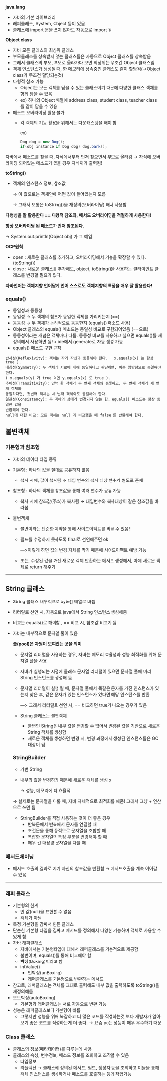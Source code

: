**java.lang**

- 자바의 기본 라이브러리
- 래퍼클래스, System, Object 등이 있음
- 클래스에 import 문을 쓰지 않아도 자동으로 import 됨

**Object class**

- 자바 모든 클래스의 최상위 클래스
- 부모클래스를 상속받지 않는 클래스들은 자동으로 Object 클래스를 상속받음
- 그래서 클래스의 부모, 부모로 올라가다 보면  최상위는 무조건 Object 클래스임
- 객체 인스턴스가 생성될 때, 한 메모리에 상속중인 클래스도 같이 할당됨(→Object class가 무조건 할당되는것)
- 다형적 참조 가능
    - Object는 모든 객체를 담을 수 있는 클래스이기 때문에 다양한 클래스 객체를 함께 담을 수 있음
    - ex) 하나의 Object 배열에 address class, student class, teacher class 를 같이 담을 수 있음
- 메소드 오버라이딩 활용 불가
    - 각 객체의 기능 활용을 위해서는 다운캐스팅을 해야 함
        
        ex)
        
        ```java
        Dog dog = new Dog();  
        if(obj instance if Dog dog) dog.bark();
        ```
        
자바에서 메소드를 찾을 때, 자식에서부터 먼저 찾으면서 부모로 올라감 → 자식에 오버라이딩 되어있는 메소드가 있을 경우 자식꺼가 출력됨!

**toString()**

- 객체의 인스턴스 정보, 참조값
    
    → 이 값으로는 객체안에 어떤 값이 들어있는지 모름
    
    → 그래서 보통은 toString()을 재정의(오버라이딩) 해서 사용함

**다형성을 잘 활용한다 == 다형적 참조와, 메서드 오버라이딩을 적절하게 사용한다!**

**항상 오버라이딩 된 메소드가 먼저 참조된다.**

→ System.out.println(Object obj) 가 그 예임

**OCP원칙**

- open : 새로운 클래스를 추가하고, 오버라이딩해서 기능을 확장할 수 있다.(toString())
- close :  새로운 클래스를 추가해도, object, toString()을 사용하는 클라이언트 클래스를 변경할 필요가 없다.

**자바언어는 객체지향 언어답게 언어 스스로도 객체지향의 특징을 매우 잘 활용한다!**

### **equals()**

- 동일성과 동등성
- 동일성 → 두 객체의 참조가 동일한 객체를 가리키는지 (==)
- 동등성 → 두 객체가 논리적으로 동등한지 (equals() 메소드 사용)
- Object 클래스의 equals() 메소드는 동일성 비교로 구현되어있음 (==으로)
- 동등성이라는 개념은 객체마다 다름. 동등성 비교를 사용하고 싶으면 equals()를 재정의해서 사용하면 됨! > ide에서 generate로 자동 생성 가능
- equals() 메소드 구현 규칙

```
반사성(Reflexivity): 객체는 자기 자신과 동등해야 한다. ( x.equals(x) 는 항상 true ).
대칭성(Symmetry): 두 객체가 서로에 대해 동일하다고 판단하면, 이는 양방향으로 동일해야 한다.
( x.equals(y) 가 true 이면 y.equals(x) 도 true ).
추이성(Transitivity): 만약 한 객체가 두 번째 객체와 동일하고, 두 번째 객체가 세 번째 객체와
동일하다면, 첫번째 객체는 세 번째 객체와도 동일해야 한다.
일관성(Consistency): 두 객체의 상태가 변경되지 않는 한, equals() 메소드는 항상 동일한 값을
반환해야 한다.
null에 대한 비교: 모든 객체는 null 과 비교했을 때 false 를 반환해야 한다.
```

## 불변객체

### 기본형과 참조형

- 자바의 데이터 타입 종류
- 기본형 : 하나의 값을 절대로 공유하지 않음
    - 복사 시에, 값이 복사됨 → 대입 변수와 복사 대상 변수가 별도로 존재
- 참조형 : 하나의 객체를 참조값을 통해 여러 변수가 공유 가능
    - 복사 시에 참조값(주소)가 복사됨 → 대입변수와 복사대상이 같은 참조값을 바라봄

- 불변객체
    - 불변이라는 단순한 제약을 통해 사이드이펙트를 막을 수 있음!
    - 필드를 수정하지 못하도록 final로 선언해주면 ok

      —>이렇게 하면 값의 변경 자체를 막기 때문에 사이드이펙트 예방 가능

    - 또는, 수정된 값을 가진 새로운 객체 반환하는 메서드 생성해서, 아예 새로운 객체로 return 해주기

---

## String 클래스

- String 클래스 내부적으로 byte[] 배열로 바뀜
- 리터럴로  선언 시, 자동으로 java에서 String 인스턴스 생성해줌
- 비교는 equals()로  해야함 , == 비교 시, 참조값 비교가 됨
- 자바는 내부적으로 문자열 풀이 있음

  **풀(pool)은 자원이 모여있는 곳을 의미**

    - 문자열 리터럴을 사용하는 경우, 자바는 메모리 효율성과 성능 최적화를 위해 문자열 풀을 사용
    - 자바가 실행되는 시점에 클래스 문자열 리터럴이 있으면 문자열 풀에 미리 String 인스턴스를 생성해 둠
    - 문자열 리터럴이 실행 될 때, 문자열 풀에서 똑같은 문자를 가진 인스턴스가 있는지 찾은 후, 같은 문자가 있는 인스턴스가 있다면 해당 인스턴스를 반환

      —> 그래서 리터럴로 선언 시, == 비교하면 true가 나오는 경우가 있음
    - String 클래스는 불변객체
      - 불변인 String은 내부 값을 변경할 수 없어서 변경된 값을 기반으로 새로운 String 객체를 생성함
      - 새로운 객체를 생성하면 변경 시, 변경 과정에서 생성된 인스턴스들은 GC 대상이 됨

  ### StringBuilder

    - 가변 String
    - 내부의 값을 변경하기 때문에 새로운 객체를 생성 x

      → 성능, 메모리에 더 효율적


    → 실제로는 문자열을 다룰 때, 자바 자체적으로 최적화를 해줌! 그래서 그냥 + 연산으로 쓰면 됨
    
    - StringBuilder를 직접 사용하는 것이 더 좋은 경우
        - 반복문에서 반복해서 문자를 연결할 때
        - 조건문을 통해 동적으로 문자열을 조합할 때
        - 복잡한 문자열의 특정 부분을 변경해야 할 때
        - 매우 긴 대용량 문자열을 다룰 때

### 메서드체이닝

- 메서드 호출의 결과로 자기 자신의 참조값을 반환함 → 메서드호출을 계속 이어갈 수 있음

---

### 래퍼 클래스

- 기본형의 한계
    - 빈 값(null)을 표현할 수 없음
    - 객체가 아님
- 특정 기본형을 감싸서 만든 클래스
- 단순한 기본형 타입을 감싸고 메서드를 정의해서  다양한 기능하며 객체로 사용할 수 있게 함
- 자바 래퍼클래스
    - 자바에서는 기본형타입에 대해서 래퍼클래스를 기본적으로 제공함
    - 불변이며, equals()를 통해 비교해야 함
    - **박싱**(Boxing)이라고 함
    - intValue()
        - 언박싱(unBoxing)
        - 래퍼클래스를 기본형으로 반환하는 메서드
- 참고로, 래퍼클래스는 객체를 그대로 출력해도 내부 값을 출력하도록 toString()을 재정의해둠
- 오토박싱(autoBoxing)
    - 기본형과 래퍼클래스는 서로 자동으로 변환 가능
- 성능은 래퍼클래스보다 기본형이 빠름
    - 그렇지만 성능을 위해 복잡하고 더 많은 코드를 작성하는것 보다 개발자가 알아보기 좋은 코드를 작성하는게 더 좋다. → 요즘 pc는 성능이 매우 우수하기 때문


### Class 클래스

- 클래스의 정보(메타데이터)를 다루는데 사용
- 클래스의 속성, 변수정보, 메소드 정보를 조회하고 조작할 수 있음
    - 타입정보
    - 리플렉션 → 클래스에 정의된 메서드, 필드, 생성자 등을 조회하고 이들을 통해 객체 인스턴스를 생성하거나 메소드를 호출하는 등의 작업가능